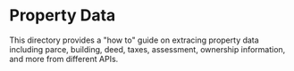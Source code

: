 # Property Data
This directory provides a "how to" guide on extracing property data including parce, building, deed, taxes, assessment, ownership information, and more from different APIs.
